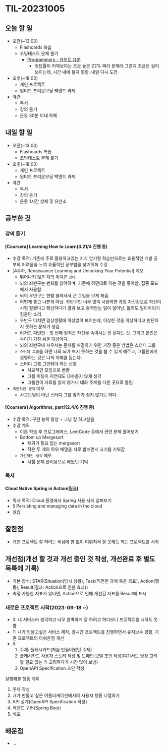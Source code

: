 # TIL-20231005

## 오늘 할 일

- 오전(~13:00)
  - Flashcards 복습
  - 코딩테스트 문제 풀기
    - [Programmers - 카운트 다운](https://school.programmers.co.kr/learn/courses/30/lessons/131129)
      - 정답률이 어제보다는 조금 높은 22% 짜리 문제라 그런지 조금은 길이 보이는데, 시간 내에 풀지 못함. 내일 다시 도전.
- 오후(~18:00)
  - 개인 프로젝트
  - 원티드 프리온보딩 백엔드 과제
- 야간
  - 독서
  - 강의 듣기
  - 운동 30분 이내 하체

## 내일 할 일

- 오전(~13:00)
  - Flashcards 복습
  - 코딩테스트 문제 풀기
- 오후(~18:00)
  - 개인 프로젝트
  - 원티드 프리온보딩 백엔드 과제
- 야간
  - 독서
  - 강의 듣기
  - 운동 1시간 상체 및 유산소

## 공부한 것

### 강의 듣기

#### [Coursera] Learning How to Learn(3.21/4 진행 중)

- 수강 목적: 기존에 주로 활용하고있는 지식 암기형 학습만으로는 효율적인 개발 공부의 어려움을 느껴 효율적인 공부법을 찾기위해 수강
- [4주차, Renaissance Learning and Unlocking Your Potential] 메모
  - 뛰어나지 않은 자의 미덕은 `인내`
  - 뇌의 좌반구는 변화를 싫어하며, 기존에 하던대로 하는 것을 좋아함. 집중 모드에서 사용함.
  - 뇌의 우반구는 한발 물러서서 큰 그림을 보게 해줌.
  - 어떤게 좋고 나쁜게 아님. 좌반구만 너무 많이 사용하면 과잉 자신감으로 자신이 시험 잘봤다고 확신하다가 결과 보고 충격받는 일이 일어남. 틀려도 알아차리기 힘들단 소리.
  - 우반구 다치면 일상생활에 이상없어 보이는데, 이상한 것을 이상하다고 판단하지 못하는 문제가 생김
  - 리처드 파인만 - 첫 번째 원칙은 자신을 속여서는 안 된다는 것. 그리고 본인은 속이기 가장 쉬운 대상이다.
  - 뇌의 좌반구에 치우치는 문제를 해결하기 위한 가장 좋은 방법은 스터디 그룹
  - `스터디 그룹`을 하면 나의 뇌가 보지 못하는 것을 볼 수 있게 해주고, 그룹원에게 설명하는 것은 나의 이해를 돕는다.
  - 스터디 그룹 그만둬야 하는 신호
    - 사교적인 모임으로 변환
    - 그룹 미팅이 지연돼도 대수롭지 않게 생각
    - 그룹원이 자료를 읽지 않거나 대화 주제를 다른 곳으로 돌림
- `개인적인 생각` 메모
  - 사교모임이 아닌 스터디 그룹 찾기가 쉽지 않기도 하다.

#### [Coursera] Algorithms, part1(2.4/6 진행 중)

- 수강 목적: 구현 능력 향상 + 그냥 잘 하고싶음
- 수강 계획
  - 이론 학습 후 프로그래머스, LeetCode 등에서 관련 문제 풀어보기
  - Bottom up Mergesort
    - 재귀가 필요 없는 mergesort
    - 작은 두 개의 하위 배열을 서로 합치면서 크기를 키워감
  - `개인적인 생각` 메모
    - 시험 문제 풀이용으로 배웠던 기억

### 독서

#### Cloud Native Spring in Action([링크](https://www.manning.com/books/cloud-native-spring-in-action))

- 독서 목적: Cloud 환경에서 Spring 사용 사례 살펴보기
- 5 Persisting and managing data in the cloud
- 실습

## 잘한점

- 개인 프로젝트 잘 하려는 욕심에 한 없이 미뤄져서 잘 못해도 되는 프로젝트를 시작

## 개선점(개선 할 것과 개선 중인 것 작성, 개선완료 후 별도 목록에 기록)

- 기본 양식: STAR(Situation(당시 상황), Task(직면한 과제 혹은 목표), Action(행동), Result(결과: Action으로 인한 효과))
- 측정 가능한 지표가 있다면, Action으로 인해 개선된 지표를 Result에 표시

### 새로운 프로젝트 시작(2023-09-18 ~)

- S: 내 서비스라 생각하고 너무 완벽하게 잘 하려고 하다보니 프로젝트를 시작도 못함
- T: 내가 만들고싶은 서비스 제작, 장시간 프로젝트를 진행하면서 유지보수 경험, 기존 프로젝트의 아쉬운점 개선
- A
  1. 주제: 플래시카드(처음 만들어봤던 주제)
  2. 플래시카드 사용자 스토리 작성 및 도메인 모델 초안 작성(여기서도 당장 고려할 필요 없는 거 고려하다가 시간 많이 보냄)
  3. OpenAPI Specification 초안 작성

실행해볼 행동 계획

1. 주제 작성
2. 내가 만들고 싶은 어플리케이션에서의 사용자 행동 나열하기
3. API 설계(OpenAPI Specification 작성)
4. 백엔드 구현(Spring Boot)
5. 배포

## 배운점

- ...
